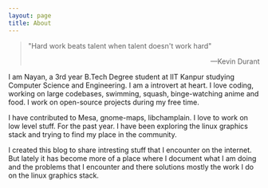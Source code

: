 ```yaml
---
layout: page
title: About
---
```

<blockquote><p> "Hard work beats talent when talent doesn't work hard"
<p style="text-align:right"> —Kevin Durant</p></p></blockquote>

I am Nayan, a 3rd year B.Tech Degree student at IIT Kanpur studying Computer Science and Engineering. I am a introvert at heart.
I love coding, working on large codebases, swimming, squash, binge-watching anime and food. I work on open-source projects during my free time.

I have contributed to Mesa, gnome-maps, libchamplain. I love to work on low level stuff. For the past year. I have been exploring the linux
graphics stack and trying to find my place in the community.

I created this blog to share intresting stuff that I encounter on the internet. But lately it has become more of a place where I document what
I am doing and the problems that I encounter and there solutions mostly the work I do on the linux graphics stack. 
